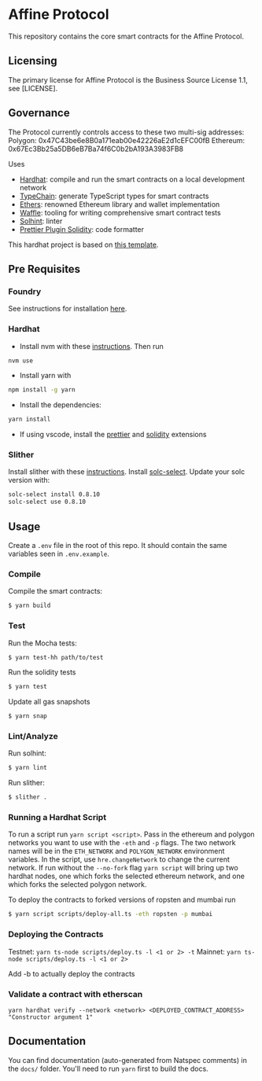 # Affine Protocol

This repository contains the core smart contracts for the Affine Protocol.

## Licensing
The primary license for Affine Protocol is the Business Source License 1.1, see [LICENSE].

## Governance 
The Protocol currently controls access to these two multi-sig addresses: 
Polygon: 0x47C43be6e8B0a171eab00e42226aE2d1cEFC00fB
Ethereum: 0x67Ec3Bb25a5DB6eB7Ba74f6C0b2bA193A3983FB8


Uses

- [Hardhat](https://github.com/nomiclabs/hardhat): compile and run the smart contracts on a local development network
- [TypeChain](https://github.com/ethereum-ts/TypeChain): generate TypeScript types for smart contracts
- [Ethers](https://github.com/ethers-io/ethers.js/): renowned Ethereum library and wallet implementation
- [Waffle](https://github.com/EthWorks/Waffle): tooling for writing comprehensive smart contract tests
- [Solhint](https://github.com/protofire/solhint): linter
- [Prettier Plugin Solidity](https://github.com/prettier-solidity/prettier-plugin-solidity): code formatter

This hardhat project is based on [this template](https://github.com/amanusk/hardhat-template).

## Pre Requisites

### Foundry

See instructions for installation [here](https://github.com/gakonst/foundry#installation).

### Hardhat

- Install nvm with these [instructions](https://github.com/nvm-sh/nvm#install--update-script). Then run

```sh
nvm use
```

- Install yarn with

```sh
npm install -g yarn
```

- Install the dependencies:

```sh
yarn install
```

- If using vscode, install the [prettier](https://marketplace.visualstudio.com/items?itemName=esbenp.prettier-vscode) and [solidity](https://marketplace.visualstudio.com/items?itemName=JuanBlanco.solidity) extensions

### Slither

Install slither with these [instructions](https://github.com/crytic/slither#using-pip). Install [solc-select](https://github.com/crytic/solc-select#quickstart). Update your solc version with:

```sh
solc-select install 0.8.10
solc-select use 0.8.10
```

## Usage

Create a `.env` file in the root of this repo. It should contain the same variables seen in `.env.example`.

### Compile

Compile the smart contracts:

```sh
$ yarn build
```

### Test

Run the Mocha tests:

```sh
$ yarn test-hh path/to/test
```

Run the solidity tests

```sh
$ yarn test
```

Update all gas snapshots

```sh
$ yarn snap
```

### Lint/Analyze

Run solhint:

```sh
$ yarn lint
```

Run slither:

```sh
$ slither .
```

### Running a Hardhat Script

To run a script run `yarn script <script>`. Pass in the ethereum and polygon networks you want to use with the `-eth` and `-p` flags. The two network names will be in the `ETH_NETWORK` and `POLYGON_NETWORK` environment variables. In the script, use `hre.changeNetwork` to change the current network. If run without the `--no-fork` flag `yarn script` will bring up two hardhat nodes, one which forks the selected ethereum network, and one which forks the selected polygon network.

To deploy the contracts to forked versions of ropsten and mumbai run

```sh
$ yarn script scripts/deploy-all.ts -eth ropsten -p mumbai
```

### Deploying the Contracts

Testnet: `yarn ts-node scripts/deploy.ts -l <1 or 2> -t`
Mainnet: `yarn ts-node scripts/deploy.ts -l <1 or 2>`

Add -b to actually deploy the contracts

### Validate a contract with etherscan

```
yarn hardhat verify --network <network> <DEPLOYED_CONTRACT_ADDRESS> "Constructor argument 1"
```

## Documentation

You can find documentation (auto-generated from Natspec comments) in the `docs/` folder. You'll need to run `yarn` first to build the docs.
